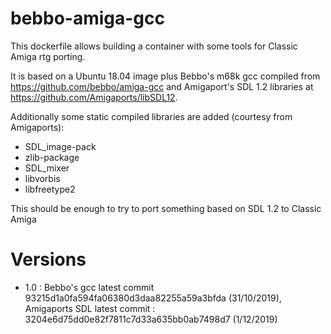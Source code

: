 # bebbo-amiga-gcc

This dockerfile allows building a container with some tools for Classic Amiga rtg porting. 

It is based on a Ubuntu 18.04 image plus Bebbo's m68k gcc compiled from https://github.com/bebbo/amiga-gcc and Amigaport's SDL 1.2 libraries at https://github.com/Amigaports/libSDL12. 

Additionally some static compiled libraries are added (courtesy from Amigaports):
- SDL_image-pack
- zlib-package
- SDL_mixer
- libvorbis
- libfreetype2


This should be enough to try to port something based on SDL 1.2 to Classic Amiga

# Versions
- 1.0 : Bebbo's gcc latest commit 93215d1a0fa594fa06380d3daa82255a59a3bfda (31/10/2019), Amigaports SDL latest commit : 3204e6d75dd0e82f7811c7d33a635bb0ab7498d7 (1/12/2019)
